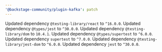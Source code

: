 ```yaml
---
'@backstage-community/plugin-kafka': patch
---
```


Updated dependency `@testing-library/react` to `^16.0.0`.
Updated dependency `@types/jest` to `^30.0.0`.
Updated dependency `@testing-library/dom` to `10.4.1`.
Updated dependency `@types/supertest` to `^6.0.0`.
Updated dependency `supertest` to `^7.0.0`.
Updated dependency `@testing-library/jest-dom` to `^6.0.0`.
Updated dependency `jest` to `^30.0.0`.
